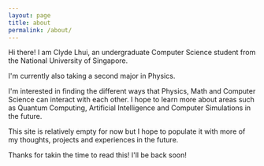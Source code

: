 ```yaml
---
layout: page
title: about
permalink: /about/
---
```



Hi there! I am Clyde Lhui, an undergraduate Computer Science student from the National University of Singapore.

I'm currently also taking a second major in Physics.

I'm interested in finding the different ways that Physics, Math and Computer Science can interact with each other. I hope to learn more about areas such as Quantum Computing, Artificial Intelligence and Computer Simulations in the future. 

This site is relatively empty for now but I hope to populate it with more of my thoughts, projects and experiences in the future.

Thanks for takin the time to read this! I'll be back soon! 



